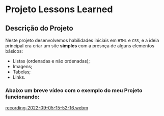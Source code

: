 # Projeto Lessons Learned

## Descrição do Projeto

Neste projeto desenvolvemos habilidades iniciais em `HTML` e `CSS`, e a ideia principal era criar um site **simples** com a presnça de alguns elementos básicos:

- Listas (ordenadas e não ordenadas);
- Imagens;
- Tabelas;
- Links.

### Abaixo um breve vídeo com o exemplo do meu Projeto funcionando:

[recording-2022-09-05-15-52-16.webm](https://user-images.githubusercontent.com/80068419/188502511-49794c34-d6d1-40b6-9717-36e76358ca91.webm)

